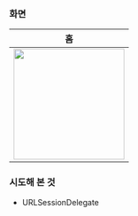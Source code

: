 ### 화면

|   홈   |
|  :-------------: |
| <img width=200 src="https://github.com/user-attachments/assets/fad9a024-89f3-4bc9-a3cd-eda768a461f8"> |


### 시도해 본 것
- URLSessionDelegate

